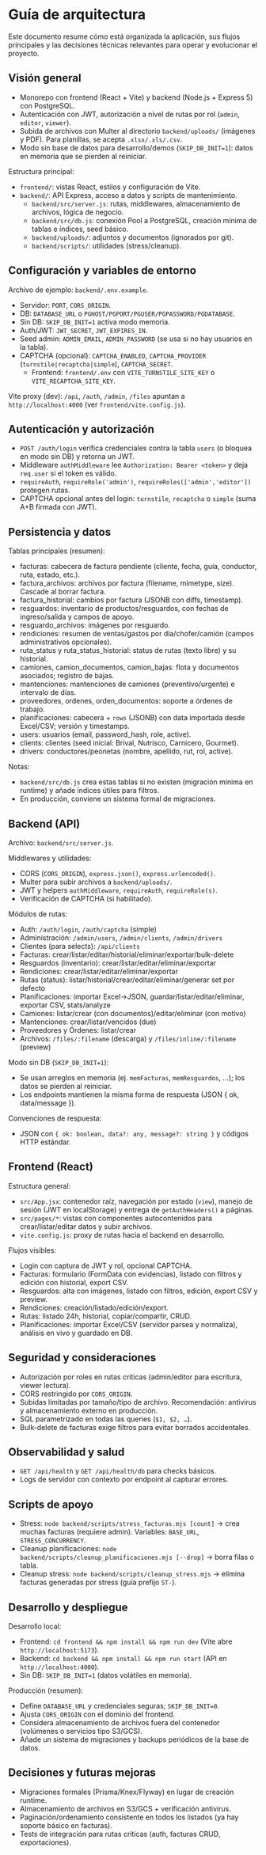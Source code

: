 # Guía de arquitectura

Este documento resume cómo está organizada la aplicación, sus flujos principales y las decisiones técnicas relevantes para operar y evolucionar el proyecto.

## Visión general

- Monorepo con frontend (React + Vite) y backend (Node.js + Express 5) con PostgreSQL.
- Autenticación con JWT, autorización a nivel de rutas por rol (`admin`, `editor`, `viewer`).
- Subida de archivos con Multer al directorio `backend/uploads/` (imágenes y PDF). Para planillas, se acepta `.xlsx/.xls/.csv`.
- Modo sin base de datos para desarrollo/demos (`SKIP_DB_INIT=1`): datos en memoria que se pierden al reiniciar.

Estructura principal:
- `frontend/`: vistas React, estilos y configuración de Vite.
- `backend/`: API Express, acceso a datos y scripts de mantenimiento.
  - `backend/src/server.js`: rutas, middlewares, almacenamiento de archivos, lógica de negocio.
  - `backend/src/db.js`: conexión Pool a PostgreSQL, creación mínima de tablas e índices, seed básico.
  - `backend/uploads/`: adjuntos y documentos (ignorados por git).
  - `backend/scripts/`: utilidades (stress/cleanup).

## Configuración y variables de entorno

Archivo de ejemplo: `backend/.env.example`.

- Servidor: `PORT`, `CORS_ORIGIN`.
- DB: `DATABASE_URL` o `PGHOST/PGPORT/PGUSER/PGPASSWORD/PGDATABASE`.
- Sin DB: `SKIP_DB_INIT=1` activa modo memoria.
- Auth/JWT: `JWT_SECRET`, `JWT_EXPIRES_IN`.
- Seed admin: `ADMIN_EMAIL`, `ADMIN_PASSWORD` (se usa si no hay usuarios en la tabla).
- CAPTCHA (opcional): `CAPTCHA_ENABLED`, `CAPTCHA_PROVIDER` (`turnstile|recaptcha|simple`), `CAPTCHA_SECRET`.
  - Frontend: `frontend/.env` con `VITE_TURNSTILE_SITE_KEY` o `VITE_RECAPTCHA_SITE_KEY`.

Vite proxy (dev): `/api`, `/auth`, `/admin`, `/files` apuntan a `http://localhost:4000` (ver `frontend/vite.config.js`).

## Autenticación y autorización

- `POST /auth/login` verifica credenciales contra la tabla `users` (o bloquea en modo sin DB) y retorna un JWT.
- Middleware `authMiddleware` lee `Authorization: Bearer <token>` y deja `req.user` si el token es válido.
- `requireAuth`, `requireRole('admin')`, `requireRoles(['admin','editor'])` protegen rutas.
- CAPTCHA opcional antes del login: `turnstile`, `recaptcha` o `simple` (suma A+B firmada con JWT).

## Persistencia y datos

Tablas principales (resumen):

- facturas: cabecera de factura pendiente (cliente, fecha, guía, conductor, ruta, estado, etc.).
- factura_archivos: archivos por factura (filename, mimetype, size). Cascade al borrar factura.
- factura_historial: cambios por factura (JSONB con diffs, timestamp).
- resguardos: inventario de productos/resguardos, con fechas de ingreso/salida y campos de apoyo.
- resguardo_archivos: imágenes por resguardo.
- rendiciones: resumen de ventas/gastos por día/chofer/camión (campos administrativos opcionales).
- ruta_status y ruta_status_historial: status de rutas (texto libre) y su historial.
- camiones, camion_documentos, camion_bajas: flota y documentos asociados; registro de bajas.
- mantenciones: mantenciones de camiones (preventivo/urgente) e intervalo de días.
- proveedores, ordenes, orden_documentos: soporte a órdenes de trabajo.
- planificaciones: cabecera + `rows` (JSONB) con data importada desde Excel/CSV; versión y timestamps.
- users: usuarios (email, password_hash, role, active).
- clients: clientes (seed inicial: Brival, Nutrisco, Carnicero, Gourmet).
- drivers: conductores/peonetas (nombre, apellido, rut, rol, active).

Notas:
- `backend/src/db.js` crea estas tablas si no existen (migración mínima en runtime) y añade índices útiles para filtros.
- En producción, conviene un sistema formal de migraciones.

## Backend (API)

Archivo: `backend/src/server.js`.

Middlewares y utilidades:
- CORS (`CORS_ORIGIN`), `express.json()`, `express.urlencoded()`.
- Multer para subir archivos a `backend/uploads/`.
- JWT y helpers `authMiddleware`, `requireAuth`, `requireRole(s)`.
- Verificación de CAPTCHA (si habilitado).

Módulos de rutas:
- Auth: `/auth/login`, `/auth/captcha` (simple)
- Administración: `/admin/users`, `/admin/clients`, `/admin/drivers`
- Clientes (para selects): `/api/clients`
- Facturas: crear/listar/editar/historial/eliminar/exportar/bulk-delete
- Resguardos (inventario): crear/listar/editar/eliminar/exportar
- Rendiciones: crear/listar/editar/eliminar/exportar
- Rutas (status): listar/historial/crear/editar/eliminar/generar set por defecto
- Planificaciones: importar Excel→JSON, guardar/listar/editar/eliminar, exportar CSV, stats/analyze
- Camiones: listar/crear (con documentos)/editar/eliminar (con motivo)
- Mantenciones: crear/listar/vencidos (due)
- Proveedores y Órdenes: listar/crear
- Archivos: `/files/:filename` (descarga) y `/files/inline/:filename` (preview)

Modo sin DB (`SKIP_DB_INIT=1`):
- Se usan arreglos en memoria (ej. `memFacturas`, `memResguardos`, …); los datos se pierden al reiniciar.
- Los endpoints mantienen la misma forma de respuesta (JSON { ok, data/message }).

Convenciones de respuesta:
- JSON con `{ ok: boolean, data?: any, message?: string }` y códigos HTTP estándar.

## Frontend (React)

Estructura general:
- `src/App.jsx`: contenedor raíz, navegación por estado (`view`), manejo de sesión (JWT en localStorage) y entrega de `getAuthHeaders()` a páginas.
- `src/pages/*`: vistas con componentes autocontenidos para crear/listar/editar datos y subir archivos.
- `vite.config.js`: proxy de rutas hacia el backend en desarrollo.

Flujos visibles:
- Login con captura de JWT y rol, opcional CAPTCHA.
- Facturas: formulario (FormData con evidencias), listado con filtros y edición con historial, export CSV.
- Resguardos: alta con imágenes, listado con filtros, edición, export CSV y preview.
- Rendiciones: creación/listado/edición/export.
- Rutas: listado 24h, historial, copiar/compartir, CRUD.
- Planificaciones: importar Excel/CSV (servidor parsea y normaliza), análisis en vivo y guardado en DB.

## Seguridad y consideraciones

- Autorización por roles en rutas críticas (admin/editor para escritura, viewer lectura).
- CORS restringido por `CORS_ORIGIN`.
- Subidas limitadas por tamaño/tipo de archivo. Recomendación: antivirus y almacenamiento externo en producción.
- SQL parametrizado en todas las queries (`$1, $2, …`).
- Bulk-delete de facturas exige filtros para evitar borrados accidentales.

## Observabilidad y salud

- `GET /api/health` y `GET /api/health/db` para checks básicos.
- Logs de servidor con contexto por endpoint al capturar errores.

## Scripts de apoyo

- Stress: `node backend/scripts/stress_facturas.mjs [count]` → crea muchas facturas (requiere admin). Variables: `BASE_URL`, `STRESS_CONCURRENCY`.
- Cleanup planificaciones: `node backend/scripts/cleanup_planificaciones.mjs [--drop]` → borra filas o tabla.
- Cleanup stress: `node backend/scripts/cleanup_stress.mjs` → elimina facturas generadas por stress (guía prefijo `ST-`).

## Desarrollo y despliegue

Desarrollo local:
- Frontend: `cd frontend && npm install && npm run dev` (Vite abre `http://localhost:5173`).
- Backend: `cd backend && npm install && npm run start` (API en `http://localhost:4000`).
- Sin DB: `SKIP_DB_INIT=1` (datos volátiles en memoria).

Producción (resumen):
- Define `DATABASE_URL` y credenciales seguras; `SKIP_DB_INIT=0`.
- Ajusta `CORS_ORIGIN` con el dominio del frontend.
- Considera almacenamiento de archivos fuera del contenedor (volúmenes o servicios tipo S3/GCS).
- Añade un sistema de migraciones y backups periódicos de la base de datos.

## Decisiones y futuras mejoras

- Migraciones formales (Prisma/Knex/Flyway) en lugar de creación runtime.
- Almacenamiento de archivos en S3/GCS + verificación antivirus.
- Paginación/ordenamiento consistente en todos los listados (ya hay soporte básico en facturas).
- Tests de integración para rutas críticas (auth, facturas CRUD, exportaciones).

